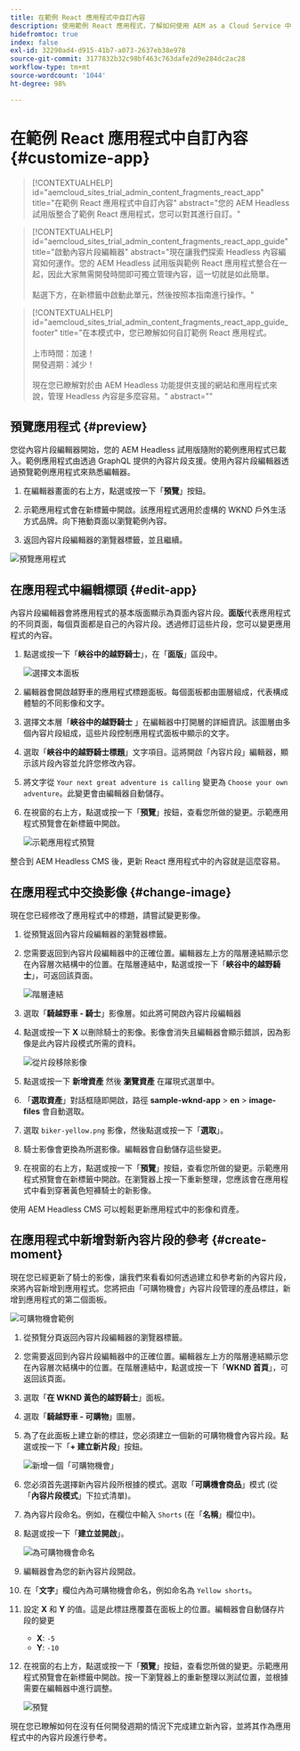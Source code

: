 ```yaml
---
title: 在範例 React 應用程式中自訂內容
description: 使用範例 React 應用程式，了解如何使用 AEM as a Cloud Service 中的 Headless 功能集來自訂內容。
hidefromtoc: true
index: false
exl-id: 32290ad4-d915-41b7-a073-2637eb38e978
source-git-commit: 3177832b32c98bf463c763dafe2d9e284dc2ac28
workflow-type: tm+mt
source-wordcount: '1044'
ht-degree: 98%

---
```



# 在範例 React 應用程式中自訂內容 {#customize-app}

>[!CONTEXTUALHELP]
>id="aemcloud_sites_trial_admin_content_fragments_react_app"
>title="在範例 React 應用程式中自訂內容"
>abstract="您的 AEM Headless 試用版整合了範例 React 應用程式，您可以對其進行自訂。"

>[!CONTEXTUALHELP]
>id="aemcloud_sites_trial_admin_content_fragments_react_app_guide"
>title="啟動內容片段編輯器"
>abstract="現在讓我們探索 Headless 內容編寫如何運作。您的 AEM Headless 試用版與範例 React 應用程式整合在一起，因此大家無需開發時間即可獨立管理內容，這一切就是如此簡單。<br><br>點選下方，在新標籤中啟動此單元，然後按照本指南進行操作。"

>[!CONTEXTUALHELP]
>id="aemcloud_sites_trial_admin_content_fragments_react_app_guide_footer"
>title="在本模式中，您已瞭解如何自訂範例 React 應用程式。<br><br>上市時間：加速！<br>開發週期：減少！<br><br>現在您已瞭解對於由 AEM Headless 功能提供支援的網站和應用程式來說，管理 Headless 內容是多麼容易。"
>abstract=""

## 預覽應用程式 {#preview}

您從內容片段編輯器開始，您的 AEM Headless 試用版隨附的範例應用程式已載入。範例應用程式由透過 GraphQL 提供的內容片段支援。使用內容片段編輯器透過預覽範例應用程式來熟悉編輯器。

1. 在編輯器畫面的右上方，點選或按一下「**預覽**」按鈕。

1. 示範應用程式會在新標籤中開啟。該應用程式適用於虛構的 WKND 戶外生活方式品牌。向下捲動頁面以瀏覽範例內容。

1. 返回內容片段編輯器的瀏覽器標籤，並且繼續。

![預覽應用程式](assets/do-not-localize/preview-app-1.png)

## 在應用程式中編輯標頭 {#edit-app}

內容片段編輯器會將應用程式的基本版面顯示為頁面內容片段。**面版**&#x200B;代表應用程式的不同頁面，每個頁面都是自己的內容片段。透過修訂這些片段，您可以變更應用程式的內容。

1. 點選或按一下「**峽谷中的越野騎士**」，在「**面版**」區段中。

   ![選擇文本面板](assets/do-not-localize/edit-header-1.png)

1. 編輯器會開啟越野車的應用程式標題面板。每個面板都由圖層組成，代表構成體驗的不同影像和文字。

1. 選擇文本層「**峽谷中的越野騎士** 」在編輯器中打開層的詳細資訊。該圖層由多個內容片段組成，這些片段控制應用程式面板中顯示的文字。

1. 選取「**峽谷中的越野騎士標題**」文字項目。這將開啟「內容片段」編輯器，顯示該片段內容並允許您修改內容。

1. 將文字從 `Your next great adventure is calling` 變更為 `Choose your own adventure`。此變更會由編輯器自動儲存。

1. 在視窗的右上方，點選或按一下「**預覽**」按鈕，查看您所做的變更。示範應用程式預覽會在新標籤中開啟。

   ![示範應用程式預覽](assets/do-not-localize/edit-header-5-6.png)

整合到 AEM Headless CMS 後，更新 React 應用程式中的內容就是這麼容易。

## 在應用程式中交換影像 {#change-image}

現在您已經修改了應用程式中的標題，請嘗試變更影像。

1. 從預覽返回內容片段編輯器的瀏覽器標籤。

1. 您需要返回到內容片段編輯器中的正確位置。編輯器左上方的階層連結顯示您在內容層次結構中的位置。在階層連結中，點選或按一下「**峽谷中的越野騎士**」，可返回該頁面。

   ![階層連結](assets/do-not-localize/swap-image-2.png)

1. 選取「**騎越野車 - 騎士**」影像層。如此將可開啟內容片段編輯器

1. 點選或按一下 **X** 以刪除騎士的影像。影像會消失且編輯器會顯示錯誤，因為影像是此內容片段模式所需的資料。

   ![從片段移除影像](assets/do-not-localize/swap-image-4.png)

1. 點選或按一下 **新增資產** 然後 **瀏覽資產** 在躍現式選單中。

1. 「**選取資產**」對話框隨即開啟，路徑 **sample-wknd-app** > **en** > **image-files** 會自動選取。

1. 選取 `biker-yellow.png` 影像，然後點選或按一下「**選取**」。

1. 騎士影像會更換為所選影像。編輯器會自動儲存這些變更。

1. 在視窗的右上方，點選或按一下「**預覽**」按鈕，查看您所做的變更。示範應用程式預覽會在新標籤中開啟。在瀏覽器上按一下重新整理，您應該會在應用程式中看到穿著黃色短褲騎士的新影像。

使用 AEM Headless CMS 可以輕鬆更新應用程式中的影像和資產。

## 在應用程式中新增對新內容片段的參考 {#create-moment}

現在您已經更新了騎士的影像，讓我們來看看如何透過建立和參考新的內容片段，來將內容新增到應用程式。您將把由「可購物機會」內容片段管理的產品標註，新增到應用程式的第二個面板。

![可購物機會範例](assets/do-not-localize/example-shoppable-moment.png)

1. 從預覽分頁返回內容片段編輯器的瀏覽器標籤。

1. 您需要返回到內容片段編輯器中的正確位置。編輯器左上方的階層連結顯示您在內容層次結構中的位置。在階層連結中，點選或按一下「**WKND 首頁**」，可返回該頁面。

1. 選取「**在 WKND 黃色的越野騎士**」面板。

1. 選取「**騎越野車 - 可購物**」圖層。

1. 為了在此面板上建立新的標註，您必須建立一個新的可購物機會內容片段。點選或按一下「**+ 建立新片段**」按鈕。

   ![新增一個「可購物機會」](assets/do-not-localize/add-reference-1-5.png)

1. 您必須首先選擇新內容片段所根據的模式。選取「**可購機會商品**」模式 (從「**內容片段模式**」下拉式清單)。

1. 為內容片段命名。例如，在欄位中輸入 `Shorts` (在「**名稱**」欄位中)。

1. 點選或按一下「**建立並開啟**」。

   ![為可購物機會命名](assets/do-not-localize/add-reference-6-7-8.png)

1. 編輯器會為您的新內容片段開啟。

1. 在「**文字**」欄位內為可購物機會命名，例如命名為 `Yellow shorts`。

1. 設定 **X** 和 **Y** 的值。這是此標註應覆蓋在面板上的位置。編輯器會自動儲存片段的變更

   * **X**: `-5`
   * **Y**: `-10`

1. 在視窗的右上方，點選或按一下「**預覽**」按鈕，查看您所做的變更。示範應用程式預覽會在新標籤中開啟。按一下瀏覽器上的重新整理以測試位置，並根據需要在編輯器中進行調整。

   ![預覽](assets/do-not-localize/add-reference-10-11-12.png)

現在您已瞭解如何在沒有任何開發週期的情況下完成建立新內容，並將其作為應用程式中的內容片段進行參考。
